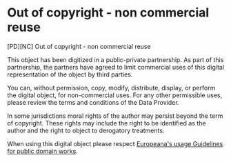# Out of copyright - non commercial reuse

[PD][NC] Out of copyright - non commercial reuse

This object has been digitized in a public-private partnership. As part of this partnership, the partners have agreed to limit commercial uses of this digital representation of the object by third parties.

You can, without permission, copy, modify, distribute, display, or perform the digital object, for non-commercial uses. For any other permissible uses, please review the terms and conditions of the Data Provider.

In some jurisdictions moral rights of the author may persist beyond the term of copyright. These rights may include the right to be identified as the author and the right to object to derogatory treatments.

When using this digital object please respect [Europeana's usage Guidelines for public domain works](http://www.europeana.eu/rights/pd-usage-guide.html).